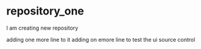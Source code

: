 # repository_one
I am creating new repository

adding one more line to it
adding on emore line to test the ui source  control
